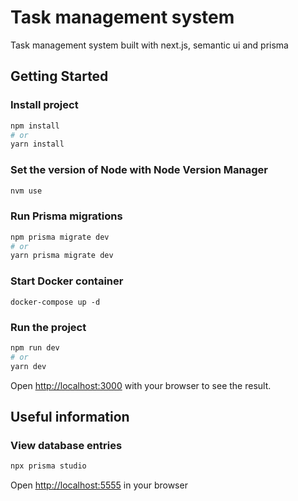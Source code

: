 # Task management system

Task management system built with next.js, semantic ui and prisma

## Getting Started

### Install project

```bash
npm install
# or
yarn install
```

### Set the version of Node with Node Version Manager

```bash
nvm use
```

### Run Prisma migrations

```bash
npm prisma migrate dev
# or
yarn prisma migrate dev
```

### Start Docker container

```
docker-compose up -d
```

### Run the project

```bash
npm run dev
# or
yarn dev
```

Open [http://localhost:3000](http://localhost:3000) with your browser to see the result.

## Useful information

### View database entries

```bash
npx prisma studio
```

Open [http://localhost:5555](http://localhost:5555) in your browser
